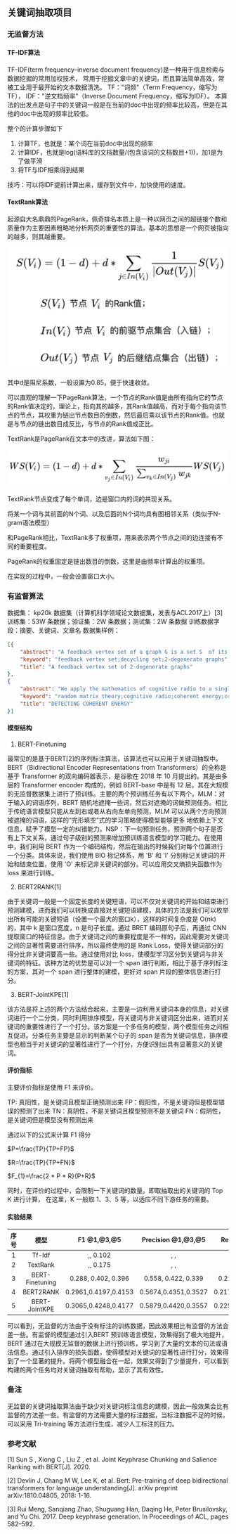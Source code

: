 ## 关键词抽取项目

### 无监督方法
#### TF-IDF算法
TF-IDF(term frequency–inverse document frequency)是一种用于信息检索与数据挖掘的常用加权技术，
常用于挖掘文章中的关键词，而且算法简单高效，常被工业用于最开始的文本数据清洗。
TF："词频"（Term Frequency，缩写为TF），
IDF："逆文档频率"（Inverse Document Frequency，缩写为IDF）。
本算法的出发点是句子中的关键词一般是在当前的doc中出现的频率比较高，但是在其他的doc中出现的频率比较低。

整个的计算步骤如下
1. 计算TF，也就是：某个词在当前doc中出现的频率
2. 计算IDF，也就是log(语料库的文档数量/(包含该词的文档数目+1))，加1是为了做平滑
3. 将TF与IDF相乘得到结果

技巧：可以将IDF提前计算出来，缓存到文件中，加快使用的速度。

#### TextRank算法
起源自大名鼎鼎的PageRank，佩奇排名本质上是一种以网页之间的超链接个数和质量作为主要因素粗略地分析网页的重要性的算法。基本的思想是一个网页被指向的越多，则其越重要。

![image-20200602215259484](./picture/textrank.png)

其中d是阻尼系数，一般设置为0.85，便于快速收敛。

可以直观的理解一下PageRank算法，一个节点的Rank值是由所有指向它的节点的Rank值决定的，理论上，指向其的越多，其Rank值越高，而对于每个指向该节点的节点，其权重为链出节点数目的倒数，然后最后乘以该节点的Rank值。也就是与节点的链出数目成反比，与节点的Rank值成正比。

TextRank是PageRank在文本中的改进，算法如下图：

![image-20200602215803653](./picture/cal.png)

TextRank节点变成了每个单词，边是窗口内的词的共现关系。

将某一个词与其前面的N个词、以及后面的N个词均具有图相邻关系（类似于N-gram语法模型）

和PageRank相比，TextRank多了权重项，用来表示两个节点之间的边连接有不同的重要程度。

PageRank的权重固定是链出数目的倒数，这里是由频率计算出的权重项。

在实现的过程中，一般会设置窗口大小。

### 有监督算法

数据集： kp20k 数据集（计算机科学领域论文数据集，发表与ACL2017上）[3]
训练集：53W 条数据；验证集：2W 条数据；测试集：2W 条数据
训练数据字段：摘要、关键词、文章名
数据集样例：
```json
[{
    "abstract": "A feedback vertex set of a graph G is a set S  of its vertices such that the subgraph induced by V(G)?S V ( G ) ? S is a forest. The cardinality of a minimum feedback vertex set of G  is denoted by ?(G) ? ( G ) . A graph G is 2-degenerate  if each subgraph G? G ? of G has a vertex v  such that dG?(v)?2 d G ? ( v ) ? 2 . In this paper, we prove that ?(G)?2n/5 ? ( G ) ? 2 n / 5 for any 2-degenerate n-vertex graph G and moreover, we show that this bound is tight. As a consequence, we derive a polynomial time algorithm, which for a given 2-degenerate n -vertex graph returns its feedback vertex set of cardinality at most 2n/5 2 n / 5 .", 
    "keyword": "feedback vertex set;decycling set;2-degenerate graphs", 
    "title": "A feedback vertex set of 2-degenerate graphs"
},
{
    "abstract": "We apply the mathematics of cognitive radio to a single receiver to obtain a new coherent energy metric. This allows us to derive the time correlation law separating Gaussian colored noise from coherent signal energy.", 
    "keyword": "random matrix theory;cognitive radio;coherent energy;colored noise", 
    "title": "DETECTING COHERENT ENERGY"
}]
```


#### 模型结构
1. BERT-Finetuning

最常见的是基于BERT[2]的序列标注算法，该算法也可以应用于关键词抽取中。BERT（Bidirectional Encoder Representations from Transformers）的全称是基于 Transformer 的双向编码器表示，是谷歌在 2018 年 10 月提出的。其是由多层的 Transformer encoder 构成的，例如 BERT-base 中是有 12 层。其在大规模的无监督数据集上进行了预训练。主要的两个预训练任务有以下两个。MLM：对于输入的词语序列，BERT 随机地遮掩一些词，然后对遮掩的词做预测任务。相比于传统语言模型只能从左到右或者从右向左单向预测，MLM 可以从两个方向预测被遮掩的词语，这样的“完形填空”式的学习策略使得模型能够更多 地依赖上下文信息，赋予了模型一定的纠错能力。NSP：下一句预测任务，预测两个句子是否有上下文关系，通过句子级别的预测来增加预训练语言模型的学习能力。在使用中，我们利用 BERT 作为一个编码结构，然后在输出的时候我们对每个位置进行一个分类。具体来说，我们使用 BIO 标记体系，用 'B' 和 'I' 分别标记关键词的开始和结束位置，使用 'O' 来标记非关键词的部分。可以应用交叉熵损失函数作为 loss 来进行训练。


2. BERT2RANK[1]

由于关键词一般是一个固定长度的关键短语，可以不仅对关键词的开始和结束进行预测建模，进而我们可以转换成直接对关键短语建模，具体的方法是我们可以枚举出所有可能的关键短语（设置一个最大的窗口k），这样的时间复杂度是 O(nk) 的，其中 k 是窗口宽度，n 是句子长度。通过 BRET 编码原句子后，再通过 CNN 提取窗口的特征信息。由于关键词之间的重要程度是不一样的，因此需要对关键词之间的显著性需要进行排序，所以最终使用的是 Rank Loss，使得关键词部分的得分比非关键词要高一些。通过使用对比 loss，使模型学习区分到关键词与非关键词的特征。该种方法的优势是可以对一个 span 进行判断，相比于基于序列标注的方案，其对一个 span 进行整体的建模，更好对 span 片段的整体信息进行打分。

3. BERT-JointKPE[1]

该方法是将上述的两个方法结合起来，主要是一边利用关键词本身的信息，对关键词进行一个二分类，同时利用排序模型，将关键词与非关键词区分出来，进而对关键词的重要性进行了一个打分。该方案是一个多任务的模型，两个模型任务之间相互促进。分类任务主要是显示的判断某个句子的 span 是否为关键词信息，排序模型也相当于对关键词的显著性进行了一个打分，方便识别出具有显著意义的关键词。

#### 评价指标

主要评价指标是使用 F1 来评价。

TP: 真阳性，是关键词且模型正确预测出来
FP：假阳性，不是关键词但是模型错误的预测了出来
TN：真阴性，不是关键词且模型预测不是关键词
FN：假阴性，是关键词但是模型没有预测出来

通过以下的公式来计算 F1 得分

$P=\frac{TP}{TP+FP}$

$R=\frac{TP}{TP+FN}$

$F_{1}=\frac{2 * P * R}{P+R}$

同时，在评价的过程中，会限制一下关键词的数量。即取抽取出的关键词的 Top K 进行计算，
在这里，K 一般取 1、3、5 等，以适应不同下游任务的需要。

#### 实验结果
|序号|模型|F1 @1,@3,@5|Precision @1,@3,@5|Recall @1,@3,@5|
|:--:|:----:|:--------:|:---------------:|:------------:|
|1|Tf-Idf| ,, 0.102 | , , | , , |
|2|TextRank| ,, 0.175 | , , | , , |
|3|BERT-Finetuning|0.288, 0.402, 0.396|0.558, 0.422, 0.339 | 0.211, 0.448, 0.580|
|4|BERT2RANK|0.2961,0.4197,0.4153 |0.5674,0.4351,0.3527|0.2178,0.4704,0.6121|
|5|BERT-JointKPE|0.3065,0.4248,0.4177 |0.5879,0.4420,0.3557|0.2257,0.4753,0.6146|

可以看到，无监督的方法由于没有标注的训练数据，因此效果相比有监督的方法会差一些。有监督的模型通过引入BERT 预训练语言模型，效果得到了极大地提升，BERT 通过在大规模无监督的数据上进行预训练，学习到了大量的文本的句法或语法信息。通过引入排序的损失函数，使得模型对关键词的显著性进行打分，效果得到了一个显著的提升。将两个模型融合在一起，效果又得到了少量提升，可以看到构建的两个任务均对关键词抽取有帮助，显示了其有效性。

### 备注

无监督的关键词抽取算法由于缺少对关键词标注信息的建模，因此一般效果会比有监督的方法差一些。有监督的方法需要大量的标注数据，当标注数据不足的时候，可以采用 Tri-training 等方法进行生成，减少人工标注的压力。

### 参考文献
[1] Sun S , Xiong C , Liu Z , et al. Joint Keyphrase Chunking and Salience Ranking with BERT[J]. 2020. 

[2] Devlin  J,  Chang  M  W,  Lee  K,  et  al.  Bert:  Pre-training  of  deep  bidirectional transformers for language understanding[J]. arXiv preprint arXiv:1810.04805, 2018: 1-16.

[3] Rui Meng, Sanqiang Zhao, Shuguang Han, Daqing He, Peter Brusilovsky, and Yu Chi. 2017. Deep keyphrase generation. In Proceedings of ACL, pages 582–592.
